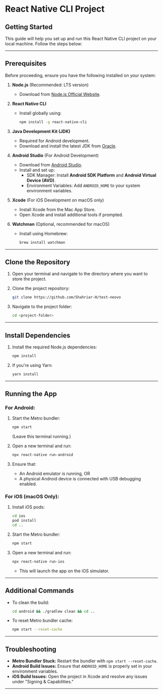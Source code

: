 # React Native CLI Project

## Getting Started

This guide will help you set up and run this React Native CLI project on your local machine. Follow the steps below:

---

## Prerequisites

Before proceeding, ensure you have the following installed on your system:

1. **Node.js** (Recommended: LTS version)
   - Download from [Node.js Official Website](https://nodejs.org/).

2. **React Native CLI**
   - Install globally using:
     ```bash
     npm install -g react-native-cli
     ```

3. **Java Development Kit (JDK)**
   - Required for Android development.
   - Download and install the latest JDK from [Oracle](https://www.oracle.com/java/technologies/javase-jdk11-downloads.html).

4. **Android Studio** (For Android Development)
   - Download from [Android Studio](https://developer.android.com/studio).
   - Install and set up:
     - SDK Manager: Install **Android SDK Platform** and **Android Virtual Device (AVD)**.
     - Environment Variables: Add `ANDROID_HOME` to your system environment variables.

5. **Xcode** (For iOS Development on macOS only)
   - Install Xcode from the Mac App Store.
   - Open Xcode and install additional tools if prompted.

6. **Watchman** (Optional, recommended for macOS)
   - Install using Homebrew:
     ```bash
     brew install watchman
     ```

---

## Clone the Repository

1. Open your terminal and navigate to the directory where you want to store the project.

2. Clone the project repository:
   ```bash
   git clone https://github.com/Shahriar-H/test-neovo
   ```

3. Navigate to the project folder:
   ```bash
   cd <project-folder>
   ```

---

## Install Dependencies

1. Install the required Node.js dependencies:
   ```bash
   npm install
   ```

2. If you're using Yarn:
   ```bash
   yarn install
   ```

---

## Running the App

### For Android:

1. Start the Metro bundler:
   ```bash
   npm start
   ```
   (Leave this terminal running.)

2. Open a new terminal and run:
   ```bash
   npx react-native run-android
   ```

3. Ensure that:
   - An Android emulator is running, OR
   - A physical Android device is connected with USB debugging enabled.

### For iOS (macOS Only):

1. Install iOS pods:
   ```bash
   cd ios
   pod install
   cd ..
   ```

2. Start the Metro bundler:
   ```bash
   npm start
   ```

3. Open a new terminal and run:
   ```bash
   npx react-native run-ios
   ```
   - This will launch the app on the iOS simulator.

---

## Additional Commands

- To clean the build:
  ```bash
  cd android && ./gradlew clean && cd ..
  ```

- To reset Metro bundler cache:
  ```bash
  npm start --reset-cache
  ```

---

## Troubleshooting

- **Metro Bundler Stuck:** Restart the bundler with `npm start --reset-cache`.
- **Android Build Issues:** Ensure that `ANDROID_HOME` is properly set in your environment variables.
- **iOS Build Issues:** Open the project in Xcode and resolve any issues under "Signing & Capabilities."

---


